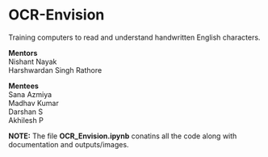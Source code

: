 # OCR-Envision
Training computers to read and understand handwritten English characters.

__Mentors__<br/>
Nishant Nayak<br/>
Harshwardan Singh Rathore<br/>

__Mentees__<br/>
Sana Azmiya<br/>
Madhav Kumar<br/>
Darshan S<br/>
Akhilesh P<br/>

__NOTE:__ The file __OCR_Envision.ipynb__ conatins all the code along with documentation and outputs/images.
